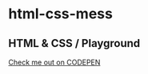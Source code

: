# html-css-mess
## HTML & CSS / Playground

[Check me out on CODEPEN](http://codepen.io/IAmericanArtist/)

